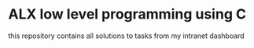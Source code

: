 # ALX low level programming using C

  this repository contains all solutions to tasks from my intranet dashboard